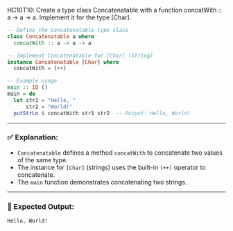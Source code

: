 HC10T10: Create a type class Concatenatable with a function concatWith :: a -> a -> a. Implement it for the type [Char].
```haskell
-- Define the Concatenatable type class
class Concatenatable a where
  concatWith :: a -> a -> a

-- Implement Concatenatable for [Char] (String)
instance Concatenatable [Char] where
  concatWith = (++)

-- Example usage
main :: IO ()
main = do
  let str1 = "Hello, "
      str2 = "World!"
  putStrLn $ concatWith str1 str2  -- Output: Hello, World!
```

---

### ✅ Explanation:

* `Concatenatable` defines a method `concatWith` to concatenate two values of the same type.
* The instance for `[Char]` (strings) uses the built-in `(++)` operator to concatenate.
* The `main` function demonstrates concatenating two strings.

---

### 🧪 Expected Output:

```
Hello, World!
```
